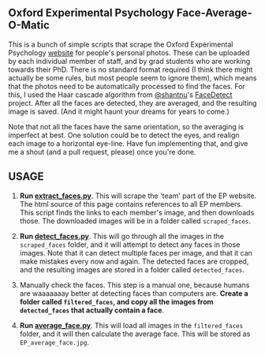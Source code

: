 Oxford Experimental Psychology Face-Average-O-Matic
---------------------------------------------------

This is a bunch of simple scripts that scrape the Oxford
Experimental Psychology [website](http://www.psy.ox.ac.uk/team) for people's personal photos.
These can be uploaded by each individual member of staff, and by
grad students who are working towards their PhD. There is no
standard format required (I think there might actually be some
rules, but most people seem to ignore them), which means that the
photos need to be automatically processed to find the faces. For
this, I used the Haar cascade algorithm from [@shantnu](https://github.com/shantnu)'s
[FaceDetect](https://github.com/shantnu/FaceDetect) project. After all the faces are detected, they are
averaged, and the resulting image is saved. (And it might haunt
your dreams for years to come.)

Note that not all the faces have the same orientation, so the
averaging is imperfect at best. One solution could be to detect
the eyes, and realign each image to a horizontal eye-line. Have
fun implementing that, and give me a shout (and a pull request,
please) once you're done.


USAGE
-----

1) **Run [extract_faces.py](https://github.com/esdalmaijer/average_face/blob/master/extract_faces.py)**. This will scrape the 'team' part of
the EP website. The html source of this page contains references
to all EP members. This script finds the links to each member's
image, and then downloads those. The downloaded images will be in
a folder called `scraped_faces`.

2) **Run [detect_faces.py](https://github.com/esdalmaijer/average_face/blob/master/detect_faces.py)**. This will go through all the images in
the `scraped_faces` folder, and it will attempt to detect any
faces in those images. Note that it can detect multiple faces per
image, and that it can make mistakes every now and again. The
detected faces are cropped, and the resulting images are stored
in a folder called `detected_faces`.

3) Manually check the faces. This step is a manual one, because
humans are waaaaaaay better at detecting faces than computers
are. **Create a folder called `filtered_faces`, and copy all the
images from `detected_faces` that actually contain a face**.

4) **Run [average_face.py](https://github.com/esdalmaijer/average_face/blob/master/average_faces.py)**. This will load all images in the
`filtered_faces` folder, and it will then calculate the average
face. This will be stored as `EP_average_face.jpg`.